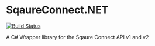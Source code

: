 # SqaureConnect.NET

[![Build Status](https://travis-ci.org/Seeker1437/SqaureConnect.NET.svg?branch=master)](https://travis-ci.org/Seeker1437/SqaureConnect.NET)

A C# Wrapper library for the Sqaure Connect API v1 and v2
